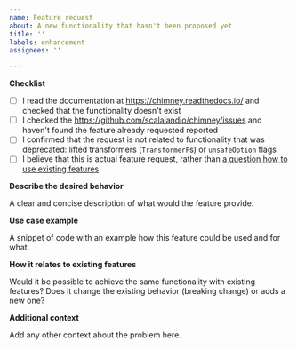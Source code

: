 ```yaml
---
name: Feature request
about: A new functionality that hasn't been proposed yet
title: ''
labels: enhancement
assignees: ''

---
```


**Checklist**

- [ ] I read the documentation at https://chimney.readthedocs.io/ and checked that the functionality doesn't exist
- [ ] I checked the https://github.com/scalalandio/chimney/issues and haven't found the feature already requested reported
- [ ] I confirmed that the request is not related to functionality that was deprecated: lifted transformers (`TransformerF`s) or `unsafeOption` flags
- [ ] I believe that this is actual feature request, rather than [a question how to use existing features](https://github.com/scalalandio/chimney/discussions)

**Describe the desired behavior**

A clear and concise description of what would the feature provide.

**Use case example**

A snippet of code with an example how this feature could be used and for what.

**How it relates to existing features**

Would it be possible to achieve the same functionality with existing features? Does it change the existing behavior (breaking change) or adds a new one?

**Additional context**

Add any other context about the problem here.
